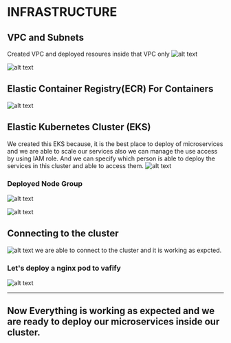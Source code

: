# INFRASTRUCTURE

## VPC and Subnets
Created VPC and deployed resoures inside that VPC only
![alt text](./img/image.png)

![alt text](./img/image-1.png)

## Elastic Container Registry(ECR) For Containers
![alt text](./img/image.png)

## Elastic Kubernetes Cluster (EKS)
We created this EKS because, it is the best place to deploy of microservices and we are able to scale our services also we can manage the use access by using IAM role. And we can specify which person is able to deploy the services in this cluster and able to access them.
![alt text](./img/image-3.png)

### Deployed Node Group 
![alt text](./img/image-4.png)

![alt text](./img/image-5.png)

## Connecting to the cluster
![alt text](./img/image-6.png)
we are able to connect to the cluster and it is working as expcted.
### Let's deploy a nginx pod to vafify 
![alt text](./img/image-7.png)

------
## Now Everything is working as expected and we are ready to deploy our microservices inside our cluster.
